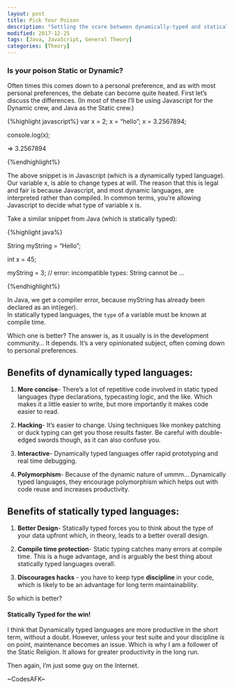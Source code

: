 ```yaml
---
layout: post
title: Pick Your Poison
description: "Settling the score between dynamically-typed and statically-typed languages."
modified: 2017-12-25
tags: [Java, JavaScript, General Theory]
categories: [Theory]
---
```


### Is your poison Static or Dynamic? 
  


Often times this comes down to a personal preference, and as with most personal preferences,
the debate can become quite heated.  First let’s discuss the differences.
(In most of these I’ll be using Javascript for the Dynamic crew, and Java as the Static crew.)

{%highlight javascript%}
  var x = 2;
  x = “hello”;
  x = 3.2567894;

  console.log(x);
  
=> 3.2567894

{%endhighlight%}
<!--more-->
The above snippet is in Javascript (which is a dynamically typed language). 
Our variable x, is able to change types at will.  The reason that this is
legal and fair is because Javascript, and most dynamic languages, are interpreted rather
than compiled.  In common terms, you’re allowing Javascript to decide what type of variable x is.  

Take a similar snippet from Java (which is statically typed):

{%highlight java%}

String myString = “Hello”;

int x = 45;

myString = 3; //  error: incompatible types: String cannot be ... 

{%endhighlight%} 

In Java, we get a compiler error, because myString has already been declared as an int(eger).  
In statically typed languages, the ```type``` of a variable must be known at compile time.  

Which one is better?  The answer is, as it usually is in the development community…  It depends.  It’s a very
opinionated subject, often coming down to personal preferences.  

## Benefits of dynamically typed languages:


1.  **More concise**- There’s a lot of repetitive code involved in static typed languages (type declarations, typecasting logic, and the like.  Which makes it a little easier to write, but more importantly it makes code easier to read.

2.  **Hacking**- It’s easier to change.  Using techniques like monkey patching or duck typing can get you those results faster.  Be careful with double-edged swords though, as it can also confuse you.

3.  **Interactive**- Dynamically typed languages offer rapid prototyping and real time debugging.

4.  **Polymorphism**- Because of the dynamic nature of ummm…  Dynamically typed languages, they encourage polymorphism  which helps out with code reuse and increases productivity.

## Benefits of statically typed languages:

1.  **Better Design**- Statically typed forces you to think about the type of your data upfront which, in theory, leads to a better overall design.

2.  **Compile time protection**-  Static typing catches many errors at compile time. This is a huge advantage, and is arguably the best thing about statically typed languages overall.

3.  **Discourages hacks** - you have to keep type **discipline** in your code, which is likely to be an advantage for long term maintainability.


So which is better? 

#### **Statically Typed for the win!**

I think that Dynamically typed languages are more productive in the short term, without a doubt.  However, unless your test suite and your discipline is on point, maintenance becomes an issue.  Which is why I am a follower of the Static Religion.  It allows for greater productivity in the long run.  

Then again, I’m just some guy on the Internet.  

~CodesAFK~